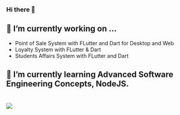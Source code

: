 ### Hi there 👋

## 🔭 I’m currently working on ...
- Point of Sale System with FLutter and Dart for Desktop and Web
- Loyalty System with FLutter & Dart
- Students Affairs System with FLutter and Dart
## 🌱 I’m currently learning Advanced Software Engineering Concepts, NodeJS.
# ![](https://komarev.com/ghpvc/?username=th3blackscare)

<!--
**th3blackscare/th3blackscare** is a ✨ _special_ ✨ repository because its `README.md` (this file) appears on your GitHub profile.

Here are some ideas to get you started:

- 
- 🌱 I’m currently learning NodeJS
- 👯 I’m looking to collaborate on ...
- 🤔 I’m looking for help with ...
- 💬 Ask me about ...
- 📫 How to reach me: ...
- 😄 Pronouns: ...
- ⚡ Fun fact: ...
-->

